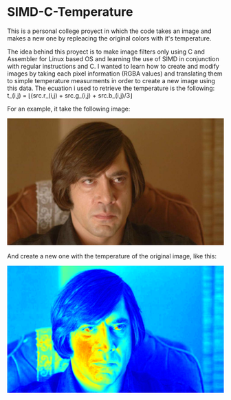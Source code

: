 # SIMD-C-Temperature
This is a personal college proyect in which the code takes an image and makes a new one by repleacing the original colors with it's temperature.

The idea behind this proyect is to make image filters only using C and Assembler for Linux based OS and learning the use of SIMD in conjunction with regular instructions and C.
I wanted to learn how to create and modify images by taking each pixel information (RGBA values) and translating them to simple temperature measurments in order to create a new image using this data.
The ecuation i used to retrieve the temperature is the following:
        t_(i,j) = ⌊(src.r_(i,j) + src.g_(i,j) + src.b_(i,j)/3⌋

For an example, it take the following image:

![alt text](https://github.com/Mati-S/SIMD-C-Temperature/blob/main/src/img/NoCountryForOldMen.1024x600.bmp?raw=true)

And create a new one with the temperature of the original image, like this:

![alt text](https://github.com/Mati-S/SIMD-C-Temperature/blob/main/src/tests/data/resultados_nuestros/NoCountryForOldMen.1024x600.bmp.temperature.ASM.bmp?raw=true)
